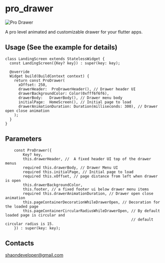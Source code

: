 # pro_drawer

![Pro Drawer](https://raw.githubusercontent.com/shaon2016/pro_drawer/master/media/pro_drawer.gif "Pro Drawer")

A pro level animated and customizable drawer for your flutter apps.

## Usage (See the example for details)

```
class LandingScreen extends StatelessWidget {
  const LandingScreen({Key? key}) : super(key: key);

  @override
  Widget build(BuildContext context) {
    return const ProDrawer(
      xOffset: 250,
      drawerHeader:  ProDrawerHeader(), // Drawer header UI
      drawerBackgroundColor: Color(0xfff6f6f6),
      drawerBody:   DrawerBody(), // Drawer menu body
      initialPage:  HomeScreen(), // Initial page to load
      drawerAnimationDuration: Duration(milliseconds: 300), // Drawer open close animation
    );
  }
}

```

## Parameters

```
    const ProDrawer({
        Key? key,
        this.drawerHeader, //  A fixed header UI top of the drawer menus
        required this.drawerBody, // Drawer Menu UI
        required this.initialPage, // Initial page to load
        required this.xOffset, // page distance from left when drawer is open
        this.drawerBackgroundColor,
        this.footer, // a fixed footer ui below drawer menu items
        required this.drawerAnimationDuration, // Drawer open close animation
        this.pageContainerDecorationWhileDrawerOpen, // Decoration for the loaded page
        this.pageContainerCircularRadiusWhileDrawerOpen, // By default loaded page is circular and
                                                         // default circular radius is 15.
    }) : super(key: key);

```

## Contacts
shaondeveloper@gmail.com